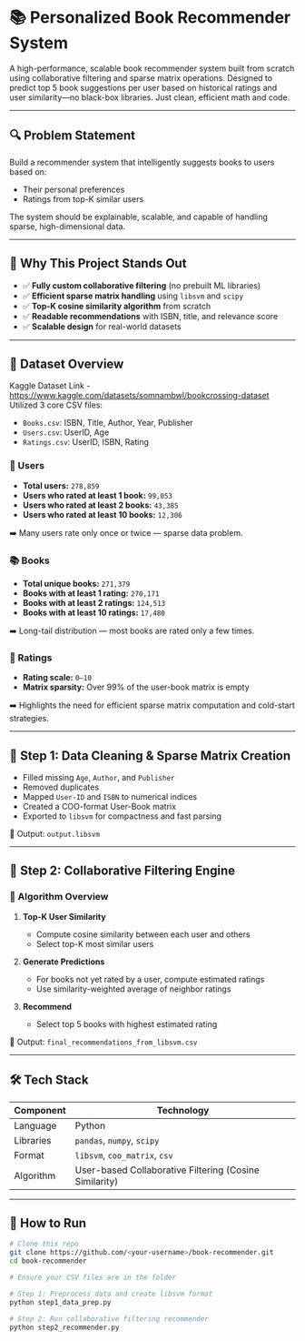 # 📚 Personalized Book Recommender System

A high-performance, scalable book recommender system built from scratch using collaborative filtering and sparse matrix operations. Designed to predict top 5 book suggestions per user based on historical ratings and user similarity—no black-box libraries. Just clean, efficient math and code.

---

## 🔍 Problem Statement

Build a recommender system that intelligently suggests books to users based on:
- Their personal preferences
- Ratings from top-K similar users

The system should be explainable, scalable, and capable of handling sparse, high-dimensional data.

---

## 🧠 Why This Project Stands Out

- ✅ **Fully custom collaborative filtering** (no prebuilt ML libraries)
- ✅ **Efficient sparse matrix handling** using `libsvm` and `scipy`
- ✅ **Top-K cosine similarity algorithm** from scratch
- ✅ **Readable recommendations** with ISBN, title, and relevance score
- ✅ **Scalable design** for real-world datasets

---

## 📁 Dataset Overview
Kaggle Dataset Link - https://www.kaggle.com/datasets/somnambwl/bookcrossing-dataset   
Utilized 3 core CSV files:
- `Books.csv`: ISBN, Title, Author, Year, Publisher
- `Users.csv`: UserID, Age
- `Ratings.csv`: UserID, ISBN, Rating

### 👤 Users

- **Total users:** `278,859`
- **Users who rated at least 1 book:** `99,053`
- **Users who rated at least 2 books:** `43,385`
- **Users who rated at least 10 books:** `12,306`

➡️ Many users rate only once or twice — sparse data problem.

### 📚 Books

- **Total unique books:** `271,379`
- **Books with at least 1 rating:** `270,171`
- **Books with at least 2 ratings:** `124,513`
- **Books with at least 10 ratings:** `17,480`

➡️ Long-tail distribution — most books are rated only a few times.

### 🧾 Ratings

- **Rating scale:** `0–10`
- **Matrix sparsity:** Over 99% of the user-book matrix is empty

➡️ Highlights the need for efficient sparse matrix computation and cold-start strategies.

---

## 🧼 Step 1: Data Cleaning & Sparse Matrix Creation

- Filled missing `Age`, `Author`, and `Publisher`
- Removed duplicates
- Mapped `User-ID` and `ISBN` to numerical indices
- Created a COO-format User-Book matrix
- Exported to `libsvm` for compactness and fast parsing

📄 Output: `output.libsvm`

---

## 🧪 Step 2: Collaborative Filtering Engine

### 🔗 Algorithm Overview

1. **Top-K User Similarity**
   - Compute cosine similarity between each user and others
   - Select top-K most similar users

2. **Generate Predictions**
   - For books not yet rated by a user, compute estimated ratings
   - Use similarity-weighted average of neighbor ratings

3. **Recommend**
   - Select top 5 books with highest estimated rating

📄 Output: `final_recommendations_from_libsvm.csv`

---

## 🛠️ Tech Stack

| Component | Technology |
|----------|-------------|
| Language | Python |
| Libraries | `pandas`, `numpy`, `scipy` |
| Format | `libsvm`, `coo_matrix`, `csv` |
| Algorithm | User-based Collaborative Filtering (Cosine Similarity) |

---

## 🚀 How to Run

```bash
# Clone this repo
git clone https://github.com/<your-username>/book-recommender.git
cd book-recommender

# Ensure your CSV files are in the folder

# Step 1: Preprocess data and create libsvm format
python step1_data_prep.py

# Step 2: Run collaborative filtering recommender
python step2_recommender.py
